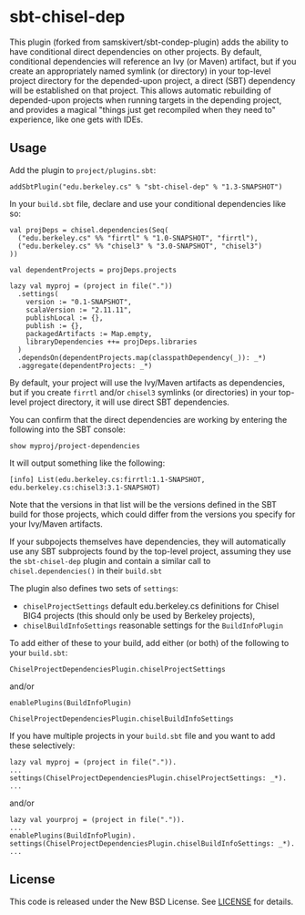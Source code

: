 sbt-chisel-dep
=================

This plugin (forked from samskivert/sbt-condep-plugin) adds the ability to have conditional direct dependencies on other projects.
By default, conditional dependencies will reference an Ivy (or Maven)
artifact, but if you create an appropriately named symlink (or directory)
in your top-level project directory for the depended-upon project,
a direct (SBT) dependency will be established on that project.
This allows automatic rebuilding of depended-upon
projects when running targets in the depending project,
and provides a magical
"things just get recompiled when they need to" experience,
like one gets with IDEs.

Usage
-----

Add the plugin to `project/plugins.sbt`:

    addSbtPlugin("edu.berkeley.cs" % "sbt-chisel-dep" % "1.3-SNAPSHOT")

In your `build.sbt` file, declare and use your conditional
dependencies like so:

    val projDeps = chisel.dependencies(Seq(
      ("edu.berkeley.cs" %% "firrtl" % "1.0-SNAPSHOT", "firrtl"),
      ("edu.berkeley.cs" %% "chisel3" % "3.0-SNAPSHOT", "chisel3")
    ))
    
    val dependentProjects = projDeps.projects

    lazy val myproj = (project in file("."))
      .settings(
        version := "0.1-SNAPSHOT",
        scalaVersion := "2.11.11",
        publishLocal := {},
        publish := {},
        packagedArtifacts := Map.empty,
        libraryDependencies ++= projDeps.libraries
      )
      .dependsOn(dependentProjects.map(classpathDependency(_)): _*)
      .aggregate(dependentProjects: _*)
    

By default, your project will use the Ivy/Maven artifacts as dependencies, but
if you create `firrtl` and/or `chisel3` symlinks (or directories) in your
top-level project directory, it will use direct SBT dependencies.

You can confirm that the direct dependencies are working by entering the
following into the SBT console:

    show myproj/project-dependencies

It will output something like the following:

    [info] List(edu.berkeley.cs:firrtl:1.1-SNAPSHOT, edu.berkeley.cs:chisel3:3.1-SNAPSHOT)

Note that the versions in that list will be the versions defined in the SBT
build for those projects, which could differ from the versions you specify for
your Ivy/Maven artifacts.

If your subpojects themselves have dependencies, they will automatically
use any SBT subprojects found by the top-level project,
assuming they use the `sbt-chisel-dep` plugin and contain a similar call
to `chisel.dependencies()` in their `build.sbt`

The plugin also defines two sets of `settings`:
 - `chiselProjectSettings` default edu.berkeley.cs definitions for Chisel BIG4 projects (this should only be used by Berkeley projects),
 - `chiselBuildInfoSettings` reasonable settings for the `BuildInfoPlugin`

To add either of these to your build, add either (or both) of the following to your `build.sbt`:

    ChiselProjectDependenciesPlugin.chiselProjectSettings

and/or

    enablePlugins(BuildInfoPlugin)

    ChiselProjectDependenciesPlugin.chiselBuildInfoSettings

If you have multiple projects in your `build.sbt` file and you want to add
these selectively:

    lazy val myproj = (project in file(".")).
    ...
    settings(ChiselProjectDependenciesPlugin.chiselProjectSettings: _*).
    ...

and/or

    lazy val yourproj = (project in file(".")).
    ...
    enablePlugins(BuildInfoPlugin).
    settings(ChiselProjectDependenciesPlugin.chiselBuildInfoSettings: _*).
    ...

License
-------

This code is released under the New BSD License. See [LICENSE] for details.

[LICENSE]: https://github.com/ucb-bar/sbt-chisel-dep/blob/master/LICENSE
